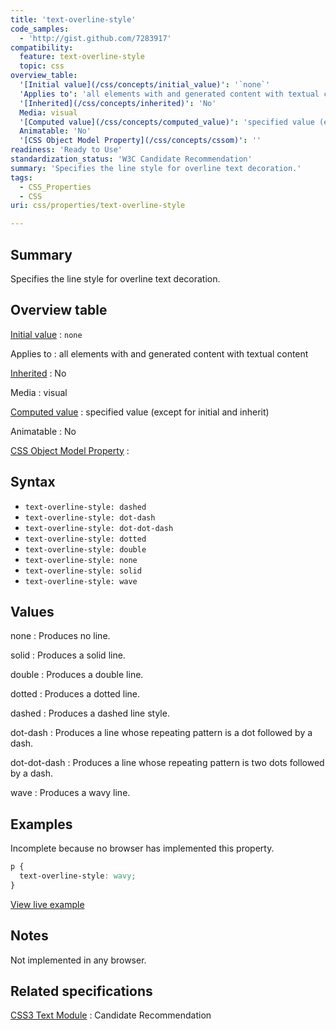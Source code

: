 ```yaml
---
title: 'text-overline-style'
code_samples:
  - 'http://gist.github.com/7283917'
compatibility:
  feature: text-overline-style
  topic: css
overview_table:
  '[Initial value](/css/concepts/initial_value)': '`none`'
  'Applies to': 'all elements with and generated content with textual content'
  '[Inherited](/css/concepts/inherited)': 'No'
  Media: visual
  '[Computed value](/css/concepts/computed_value)': 'specified value (except for initial and inherit)'
  Animatable: 'No'
  '[CSS Object Model Property](/css/concepts/cssom)': ''
readiness: 'Ready to Use'
standardization_status: 'W3C Candidate Recommendation'
summary: 'Specifies the line style for overline text decoration.'
tags:
  - CSS_Properties
  - CSS
uri: css/properties/text-overline-style

---
```

## Summary

Specifies the line style for overline text decoration.

## Overview table

[Initial value](/css/concepts/initial_value)
:   `none`

Applies to
:   all elements with and generated content with textual content

[Inherited](/css/concepts/inherited)
:   No

Media
:   visual

[Computed value](/css/concepts/computed_value)
:   specified value (except for initial and inherit)

Animatable
:   No

[CSS Object Model Property](/css/concepts/cssom)
:

## Syntax

-   `text-overline-style: dashed`
-   `text-overline-style: dot-dash`
-   `text-overline-style: dot-dot-dash`
-   `text-overline-style: dotted`
-   `text-overline-style: double`
-   `text-overline-style: none`
-   `text-overline-style: solid`
-   `text-overline-style: wave`

## Values

none
:   Produces no line.

solid
:   Produces a solid line.

double
:   Produces a double line.

dotted
:   Produces a dotted line.

dashed
:   Produces a dashed line style.

dot-dash
:   Produces a line whose repeating pattern is a dot followed by a dash.

dot-dot-dash
:   Produces a line whose repeating pattern is two dots followed by a dash.

wave
:   Produces a wavy line.

## Examples

Incomplete because no browser has implemented this property.

``` css
p {
  text-overline-style: wavy;
}
```

[View live example](http://gist.github.com/7283917)

## Notes

Not implemented in any browser.

## Related specifications

[CSS3 Text Module](http://www.w3.org/TR/2003/CR-css3-text-20030514/#text-decoration-style)
:   Candidate Recommendation
